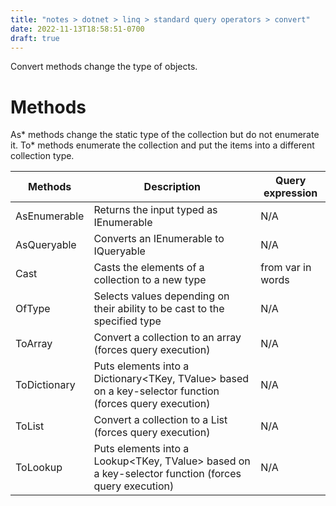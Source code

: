 ```yaml
---
title: "notes > dotnet > linq > standard query operators > convert"
date: 2022-11-13T18:58:51-0700
draft: true
---
```

Convert methods change the type of objects.

# Methods
As* methods change the static type of the collection but do not enumerate it.
To* methods enumerate the collection and put the items into a different collection type.

| Methods      | Description                                                                                               | Query expression           |
|--------------|-----------------------------------------------------------------------------------------------------------|----------------------------|
| AsEnumerable | Returns the input typed as IEnumerable<T>                                                               | N/A                        |
| AsQueryable  | Converts an IEnumerable to IQueryable                                                                     | N/A                        |
| Cast         | Casts the elements of a collection to a new type                                                          | from <type> var in words |
| OfType       | Selects values depending on their ability to be cast to the specified type                                | N/A                        |
| ToArray      | Convert a collection to an array (forces query execution)                                                 | N/A                        |
| ToDictionary | Puts elements into a Dictionary<TKey, TValue> based on a key-selector function (forces query execution) | N/A                        |
| ToList       | Convert a collection to a List<T> (forces query execution)                                              | N/A                        |
| ToLookup     | Puts elements into a Lookup<TKey, TValue> based on a key-selector function (forces query execution)     | N/A                        |
